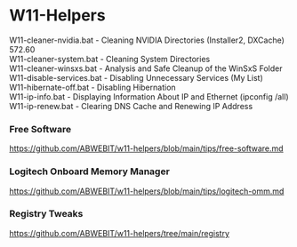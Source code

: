 # W11-Helpers
W11-cleaner-nvidia.bat - Cleaning NVIDIA Directories (Installer2, DXCache) 572.60\
W11-cleaner-system.bat - Cleaning System Directories\
W11-cleaner-winsxs.bat - Analysis and Safe Cleanup of the WinSxS Folder\
W11-disable-services.bat - Disabling Unnecessary Services (My List)\
W11-hibernate-off.bat - Disabling Hibernation\
W11-ip-info.bat - Displaying Information About IP and Ethernet (ipconfig /all)\
W11-ip-renew.bat - Clearing DNS Cache and Renewing IP Address

### Free Software
https://github.com/ABWEBIT/w11-helpers/blob/main/tips/free-software.md

### Logitech Onboard Memory Manager
https://github.com/ABWEBIT/w11-helpers/blob/main/tips/logitech-omm.md

### Registry Tweaks
https://github.com/ABWEBIT/w11-helpers/tree/main/registry

